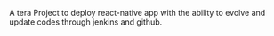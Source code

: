 A tera Project to deploy react-native app with the ability to evolve and update codes through jenkins and github.